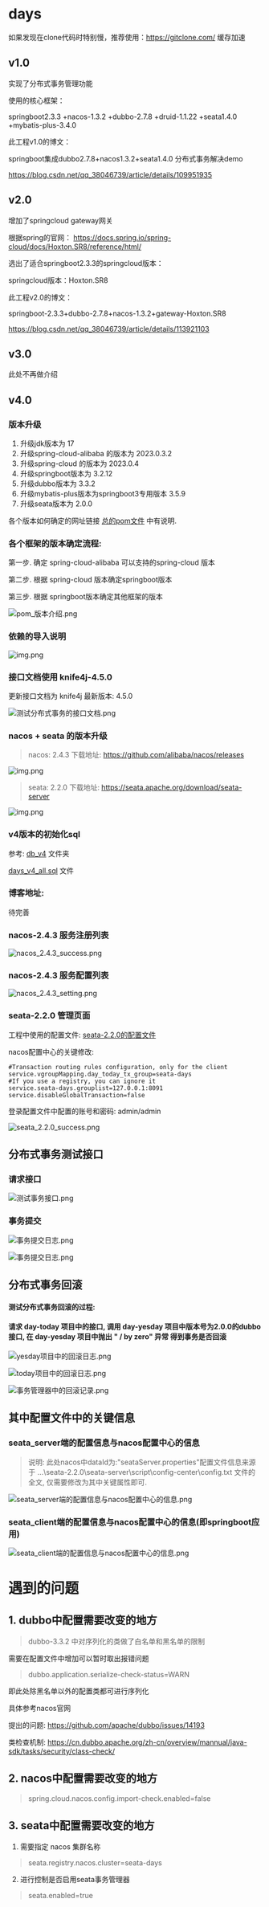 # days

如果发现在clone代码时特别慢，推荐使用：https://gitclone.com/ 缓存加速
## v1.0
实现了分布式事务管理功能

使用的核心框架：

springboot2.3.3 +nacos-1.3.2 +dubbo-2.7.8 +druid-1.1.22 +seata1.4.0 +mybatis-plus-3.4.0

此工程v1.0的博文： 

springboot集成dubbo2.7.8+nacos1.3.2+seata1.4.0 分布式事务解决demo

https://blog.csdn.net/qq_38046739/article/details/109951935

## v2.0

增加了springcloud gateway网关

根据spring的官网：
https://docs.spring.io/spring-cloud/docs/Hoxton.SR8/reference/html/

选出了适合springboot2.3.3的springcloud版本：

springcloud版本：Hoxton.SR8

此工程v2.0的博文：

springboot-2.3.3+dubbo-2.7.8+nacos-1.3.2+gateway-Hoxton.SR8

https://blog.csdn.net/qq_38046739/article/details/113921103

## v3.0

此处不再做介绍

## v4.0

### 版本升级

1. 升级jdk版本为 17
2. 升级spring-cloud-alibaba 的版本为 2023.0.3.2
3. 升级spring-cloud 的版本为 2023.0.4
4. 升级springboot版本为 3.2.12 
5. 升级dubbo版本为 3.3.2
6. 升级mybatis-plus版本为springboot3专用版本  3.5.9
7. 升级seata版本为 2.0.0

各个版本如何确定的网址链接 [总的pom文件](pom.xml) 中有说明.

### 各个框架的版本确定流程:

第一步. 确定 spring-cloud-alibaba 可以支持的spring-cloud 版本

第二步. 根据 spring-cloud 版本确定springboot版本

第三步. 根据 springboot版本确定其他框架的版本


![pom_版本介绍.png](db_v4/pom_版本介绍.png)

### 依赖的导入说明

![img.png](db_v4/依赖的导入说明.png)

### 接口文档使用 knife4j-4.5.0

更新接口文档为 knife4j 最新版本: 4.5.0

![测试分布式事务的接口文档.png](db_v4/测试分布式事务的接口文档.png)

### nacos + seata 的版本升级

> nacos: 2.4.3
> 下载地址: https://github.com/alibaba/nacos/releases

![img.png](db_v4/nacos_2.4.3_download.png)

> seata: 2.2.0
> 下载地址: https://seata.apache.org/download/seata-server

![img.png](db_v4/seata_download_seata.2.2.0.png)

### v4版本的初始化sql

参考: [db_v4](db_v4) 文件夹

[days_v4_all.sql](db_v4/days_v4_all.sql) 文件


### 博客地址:

待完善


### nacos-2.4.3 服务注册列表

![nacos_2.4.3_success.png](db_v4/nacos_2.4.3_success.png)
### nacos-2.4.3 服务配置列表

![nacos_2.4.3_setting.png](db_v4/nacos_2.4.3_setting.png)

### seata-2.2.0 管理页面

工程中使用的配置文件: [seata-2.2.0的配置文件](db_v4/application.yml)

nacos配置中心的关键修改: 

```
#Transaction routing rules configuration, only for the client
service.vgroupMapping.day_today_tx_group=seata-days
#If you use a registry, you can ignore it
service.seata-days.grouplist=127.0.0.1:8091
service.disableGlobalTransaction=false
```

登录配置文件中配置的账号和密码: admin/admin

![seata_2.2.0_success.png](db_v4/seata_2.2.0_success.png)

## 分布式事务测试接口

### 请求接口

![测试事务接口.png](db_v4/测试事务接口.png)

### 事务提交

![事务提交日志.png](db_v4/day-yesday-事务提交日志.png)

![事务提交日志.png](db_v4/day-today-事务提交日志.png)

## 分布式事务回滚

#### 测试分布式事务回滚的过程:
#### 请求 day-today 项目中的接口, 调用 day-yesday 项目中版本号为2.0.0的dubbo接口, 在 day-yesday 项目中抛出 " / by zero" 异常 得到事务是否回滚

![yesday项目中的回滚日志.png](db_v4/day-yesday项目中的回滚日志.png)

![today项目中的回滚日志.png](db_v4/day-today项目中的回滚日志.png)

![事务管理器中的回滚记录.png](db_v4/事务管理器中的回滚记录.png)

## 其中配置文件中的关键信息

### seata_server端的配置信息与nacos配置中心的信息

> 说明: 此处nacos中dataId为:"seataServer.properties"配置文件信息来源于 ...\seata-2.2.0\seata-server\script\config-center\config.txt 文件的全文, 仅需要修改为其中关键属性即可.

![seata_server端的配置信息与nacos配置中心的信息.png](db_v4/seata_server端的配置信息与nacos配置中心的信息.png)

### seata_client端的配置信息与nacos配置中心的信息(即springboot应用)

![seata_client端的配置信息与nacos配置中心的信息.png](db_v4/seata_client端的配置信息与nacos配置中心的信息.png)



# 遇到的问题


## 1. dubbo中配置需要改变的地方

> dubbo-3.3.2 中对序列化的类做了白名单和黑名单的限制

需要在配置文件中增加可以暂时取出报错问题

> dubbo.application.serialize-check-status=WARN

即此处除黑名单以外的配置类都可进行序列化

具体参考nacos官网

提出的问题: https://github.com/apache/dubbo/issues/14193

类检查机制: https://cn.dubbo.apache.org/zh-cn/overview/mannual/java-sdk/tasks/security/class-check/ 

## 2. nacos中配置需要改变的地方

> spring.cloud.nacos.config.import-check.enabled=false

## 3. seata中配置需要改变的地方

1. 需要指定 nacos 集群名称

> seata.registry.nacos.cluster=seata-days

2. 进行控制是否启用seata事务管理器

> seata.enabled=true




